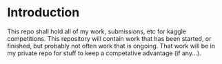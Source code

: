 # Introduction

This repo shall hold all of my work, submissions, etc for kaggle competitions.
This repository will contain work that has been started, or finished, but
probably not often work that is ongoing. That work will be in my private repo
for stuff to keep a competative advantage (if any...).
